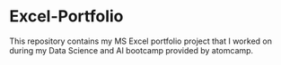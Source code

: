 # Excel-Portfolio
This repository contains my MS Excel portfolio project that I worked on during my Data Science and AI bootcamp provided by atomcamp.
